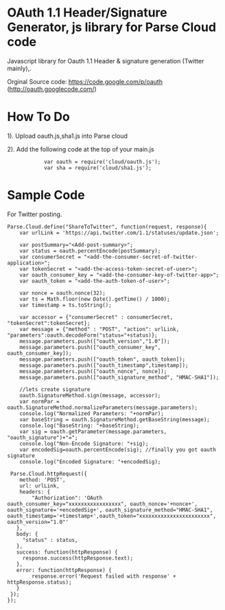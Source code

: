 OAuth 1.1 Header/Signature Generator, js library for Parse Cloud code
=================================================================

Javascript library for Oauth 1.1 Header & signature generation (Twitter mainly),.

Orginal Source code: https://code.google.com/p/oauth (http://oauth.googlecode.com/)

How To Do
=========

1). Upload oauth.js,sha1.js into Parse cloud

2). Add the following code at the top of your main.js

				var oauth = require('cloud/oauth.js');
				var sha = require('cloud/sha1.js');
				
Sample Code
===========
For Twitter posting.

	Parse.Cloud.define("ShareToTwitter", function(request, response){
    	var urlLink = 'https://api.twitter.com/1.1/statuses/update.json';
    	
    	var postSummary="<Add-post-summary>";
  		var status = oauth.percentEncode(postSummary);
  		var consumerSecret = "<add-the-consumer-secret-of-twitter-application>";
  		var tokenSecret = "<add-the-access-token-secret-of-user>";
  		var oauth_consumer_key = "<add-the-consumer-key-of-twitter-app>";
  		var oauth_token = "<add-the-auth-token-of-user>";
  		
  	    var nonce = oauth.nonce(32);
        var ts = Math.floor(new Date().getTime() / 1000);
        var timestamp = ts.toString();
        
        var accessor = {"consumerSecret" : consumerSecret, "tokenSecret":tokenSecret};
        var message = {"method" : "POST", "action": urlLink, "parameters":oauth.decodeForm("status="+status)};
        message.parameters.push(["oauth_version","1.0"]);
        message.parameters.push(["oauth_consumer_key", oauth_consumer_key]);
        message.parameters.push(["oauth_token", oauth_token]);
        message.parameters.push(["oauth_timestamp",timestamp]);
        message.parameters.push(["oauth_nonce", nonce]);
        message.parameters.push(["oauth_signature_method", "HMAC-SHA1"]);
        
        //lets create signature
        oauth.SignatureMethod.sign(message, accessor);
        var normPar = oauth.SignatureMethod.normalizeParameters(message.parameters);
        console.log("Normalized Parameters: "+normPar);
        var baseString = oauth.SignatureMethod.getBaseString(message);
        console.log("BaseString: "+baseString);
        var sig = oauth.getParameter(message.parameters, "oauth_signature")+"=";
        console.log("Non-Encode Signature: "+sig);
        var encodedSig=oauth.percentEncode(sig); //finally you got oauth signature
        console.log("Encoded Signature: "+encodedSig);
    
     Parse.Cloud.httpRequest({
        method: 'POST',
        url: urlLink,
        headers: {
	        "Authorization": 'OAuth oauth_consumer_key="xxxxxxxxxxxxxxxxx", oauth_nonce='+nonce+', oauth_signature='+encodedSig+', oauth_signature_method="HMAC-SHA1", oauth_timestamp='+timestamp+',oauth_token="xxxxxxxxxxxxxxxxxxxxxxx", oauth_version="1.0"'
       },
       body: {
      	 "status" : status,      
       },
       success: function(httpResponse) {
      	 response.success(httpResponse.text);
       },
       error: function(httpResponse) {
        	response.error('Request failed with response' + httpResponse.status);
       }
     });
    });
